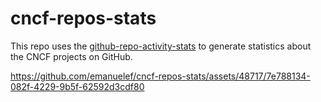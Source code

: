 # cncf-repos-stats

This repo uses the [github-repo-activity-stats](https://github.com/emanuelef/github-repo-activity-stats) to generate statistics about the CNCF projects on GitHub.  



https://github.com/emanuelef/cncf-repos-stats/assets/48717/7e788134-082f-4229-9b5f-62592d3cdf80

